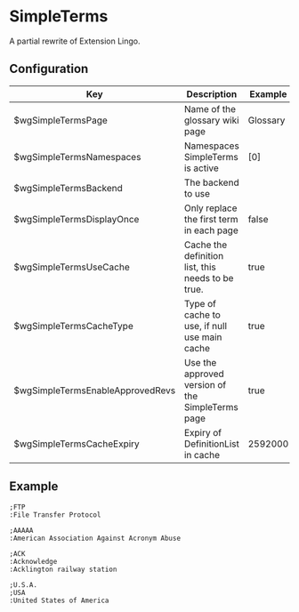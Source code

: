 # SimpleTerms

A partial rewrite of Extension Lingo.

## Configuration
| Key                                 | Description                                                                                                                                         | Example                         | Default      |
|-------------------------------------|-----------------------------------------------------------------------------------------------------------------------------------------------------|---------------------------------|--------------|
| $wgSimpleTermsPage                  | Name of the glossary wiki page                                                                                                                      | Glossary                        | "Glossary"   |
| $wgSimpleTermsNamespaces            | Namespaces SimpleTerms is active                                                                                                                    | [0]                             | [0]          |
| $wgSimpleTermsBackend               | The backend to use                                                                                                                                  |                                 | BasicBackend |
| $wgSimpleTermsDisplayOnce           | Only replace the first term in each page                                                                                                            | false                           | false        |
| $wgSimpleTermsUseCache              | Cache the definition list, this needs to be true.                                                                                                   | true                            | false        |
| $wgSimpleTermsCacheType             | Type of cache to use, if null use main cache                                                                                                        | true                            | false        |
| $wgSimpleTermsEnableApprovedRevs    | Use the approved version of the SimpleTerms page                                                                                                    | true                            | false        |
| $wgSimpleTermsCacheExpiry           | Expiry of DefinitionList in cache                                                                                                                   | 2592000                         | 2592000      |


## Example
```
;FTP
:File Transfer Protocol

;AAAAA
:American Association Against Acronym Abuse

;ACK
:Acknowledge
:Acklington railway station

;U.S.A.
;USA
:United States of America
```
